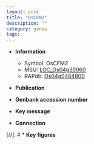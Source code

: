 ```yaml
---
layout: post
title: "OsCFM2"
description: ""
category: genes
tags: 
---
```


* **Information**  
    + Symbol: OsCFM2  
    + MSU: [LOC_Os04g39060](http://rice.uga.edu/cgi-bin/ORF_infopage.cgi?orf=LOC_Os04g39060)  
    + RAPdb: [Os04g0464800](http://rapdb.dna.affrc.go.jp/viewer/gbrowse_details/irgsp1?name=Os04g0464800)  

* **Publication**  

* **Genbank accession number**  

* **Key message**  

* **Connection**  

[//]: # * **Key figures**  


